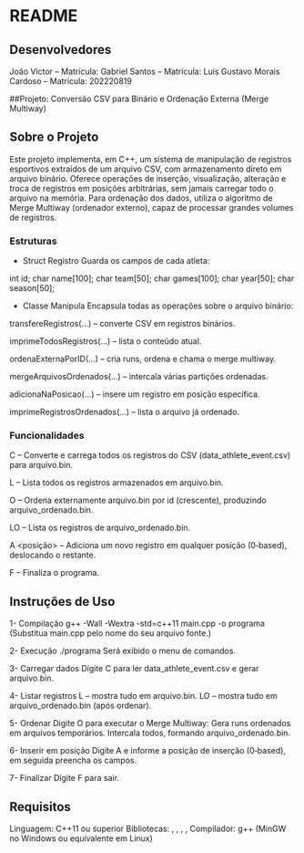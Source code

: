 # README

## Desenvolvedores
João Victor – Matrícula: 
Gabriel Santos – Matrícula: 
Luís Gustavo Morais Cardoso – Matrícula: 202220819

##Projeto: Conversão CSV para Binário e Ordenação Externa (Merge Multiway)

## Sobre o Projeto
Este projeto implementa, em C++, um sistema de manipulação de registros esportivos extraídos de um arquivo CSV, com armazenamento direto em arquivo binário. Oferece operações de inserção, visualização, alteração e troca de registros em posições arbitrárias, sem jamais carregar todo o arquivo na memória. Para ordenação dos dados, utiliza o algoritmo de Merge Multiway (ordenador externo), capaz de processar grandes volumes de registros.

### Estruturas
- Struct Registro
Guarda os campos de cada atleta:

int    id;
char   name[100];
char   team[50];
char   games[100];
char   year[50];
char   season[50];

- Classe Manipula
Encapsula todas as operações sobre o arquivo binário:

transfereRegistros(...) – converte CSV em registros binários.

imprimeTodosRegistros(...) – lista o conteúdo atual.

ordenaExternaPorID(...) – cria runs, ordena e chama o merge multiway.

mergeArquivosOrdenados(...) – intercala várias partições ordenadas.

adicionaNaPosicao(...) – insere um registro em posição específica.

imprimeRegistrosOrdenados(...) – lista o arquivo já ordenado.

### Funcionalidades
C – Converte e carrega todos os registros do CSV (data_athlete_event.csv) para arquivo.bin.

L – Lista todos os registros armazenados em arquivo.bin.

O – Ordena externamente arquivo.bin por id (crescente), produzindo arquivo_ordenado.bin.

LO – Lista os registros de arquivo_ordenado.bin.

A <posição> – Adiciona um novo registro em qualquer posição (0‑based), deslocando o restante.

F – Finaliza o programa.

## Instruções de Uso
1- Compilação
g++ -Wall -Wextra -std=c++11 main.cpp -o programa
(Substitua main.cpp pelo nome do seu arquivo fonte.)

2- Execução
./programa
Será exibido o menu de comandos.

3- Carregar dados
Digite C para ler data_athlete_event.csv e gerar arquivo.bin.

4- Listar registros
L – mostra tudo em arquivo.bin.
LO – mostra tudo em arquivo_ordenado.bin (após ordenar).

5- Ordenar
Digite O para executar o Merge Multiway:
Gera runs ordenados em arquivos temporários.
Intercala todos, formando arquivo_ordenado.bin.

6- Inserir em posição
Digite A e informe a posição de inserção (0‑based), em seguida preencha os campos.

7- Finalizar
Digite F para sair.

## Requisitos 
Linguagem: C++11 ou superior
Bibliotecas: <iostream>, <fstream>, <sstream>, <string>, <cstring>
Compilador: g++ (MinGW no Windows ou equivalente em Linux)
